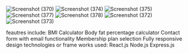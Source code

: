 ![Screenshot (370)](https://github.com/user-attachments/assets/cde6b46f-71bd-4c52-8fdc-d6cb6a3840d8)
![Screenshot (374)](https://github.com/user-attachments/assets/73fd816e-367c-43be-abd5-f8ca2cef40f5)
![Screenshot (375)](https://github.com/user-attachments/assets/897d0a10-a7ac-4809-8494-d7af54489e4e)
![Screenshot (377)](https://github.com/user-attachments/assets/beae5fec-fbef-46b5-8c38-92e507ec39cf)
![Screenshot (378)](https://github.com/user-attachments/assets/6f20f38a-642d-45dd-beed-e837cef67c4a)
![Screenshot (372)](https://github.com/user-attachments/assets/a435b1b8-61cc-410f-8216-338d41123648)
![Screenshot (373)](https://github.com/user-attachments/assets/5de0b682-b4bc-4aff-abf1-397d4d5b1c6f)




feautres include:
BMI Calculator
Body fat percentage calculator
Contact form with email functionality
Membership plan selection
Fully responsive design
technologies or frame works used:
React.js
Node.js
Express.js
